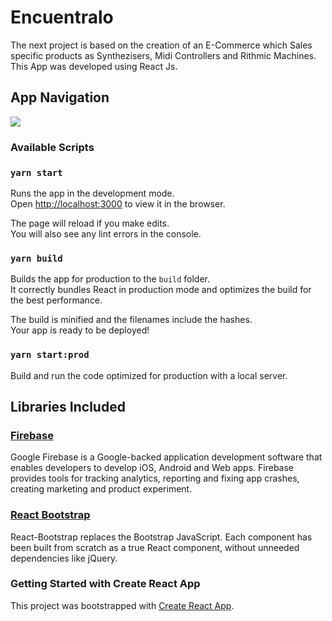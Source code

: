 # Encuentralo

The next project is based on the creation of an E-Commerce which Sales specific products as Synthezisers, Midi Controllers and Rithmic Machines.
This App was developed using React Js.

## App Navigation

![](g.recordit.co/0GSThAfajj.gif)

### Available Scripts

### `yarn start`

Runs the app in the development mode.\
Open [http://localhost:3000](http://localhost:3000) to view it in the browser.

The page will reload if you make edits.\
You will also see any lint errors in the console.

### `yarn build`

Builds the app for production to the `build` folder.\
It correctly bundles React in production mode and optimizes the build for the best performance.

The build is minified and the filenames include the hashes.\
Your app is ready to be deployed!

### `yarn start:prod`

Build and run the code optimized for production with a local server.

## Libraries Included

### [Firebase](https://firebase.google.com/docs?hl=es)

Google Firebase is a Google-backed application development software that enables developers to develop iOS, Android and Web apps. Firebase provides tools for tracking analytics, reporting and fixing app crashes, creating marketing and product experiment.

### [React Bootstrap](https://react-bootstrap.github.io/)

React-Bootstrap replaces the Bootstrap JavaScript. Each component has been built from scratch as a true React component, without unneeded dependencies like jQuery.

### Getting Started with Create React App

This project was bootstrapped with [Create React App](https://github.com/facebook/create-react-app).

